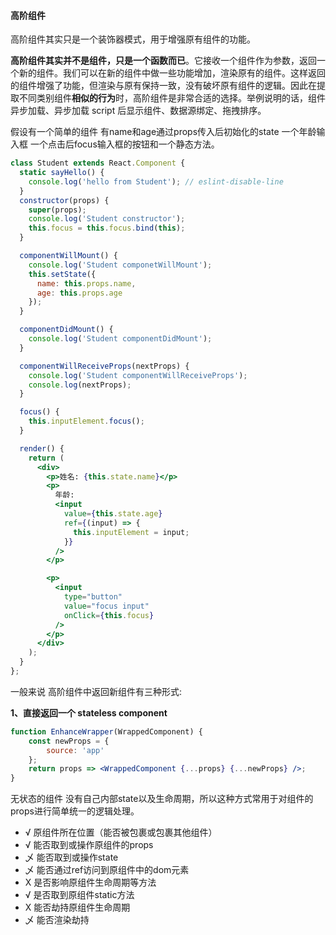 



#### 高阶组件

高阶组件其实只是一个装饰器模式，用于增强原有组件的功能。

**高阶组件其实并不是组件，只是一个函数而已**。它接收一个组件作为参数，返回一个新的组件。我们可以在新的组件中做一些功能增加，渲染原有的组件。这样返回的组件增强了功能，但渲染与原有保持一致，没有破坏原有组件的逻辑。因此在提取不同类别组件**相似的行为**时，高阶组件是非常合适的选择。举例说明的话，组件异步加载、异步加载 script 后显示组件、数据源绑定、拖拽排序。











假设有一个简单的组件 有name和age通过props传入后初始化的state 一个年龄输入框 一个点击后focus输入框的按钮和一个静态方法。

```jsx
class Student extends React.Component {
  static sayHello() {
    console.log('hello from Student'); // eslint-disable-line
  }
  constructor(props) {
    super(props);
    console.log('Student constructor');
    this.focus = this.focus.bind(this);
  }

  componentWillMount() {
    console.log('Student componetWillMount');
    this.setState({
      name: this.props.name,
      age: this.props.age
    });
  }

  componentDidMount() {
    console.log('Student componentDidMount');
  }

  componentWillReceiveProps(nextProps) {
    console.log('Student componentWillReceiveProps');
    console.log(nextProps);
  }

  focus() {
    this.inputElement.focus();
  }

  render() {
    return (
      <div>
        <p>姓名: {this.state.name}</p>
        <p>
          年龄:
          <input
            value={this.state.age}
            ref={(input) => {
              this.inputElement = input;
            }}
          />
        </p>

        <p>
          <input
            type="button"
            value="focus input"
            onClick={this.focus}
          />
        </p>
      </div>
    );
  }
};

```



一般来说 高阶组件中返回新组件有三种形式:



**1、直接返回一个 stateless component**

```jsx
function EnhanceWrapper(WrappedComponent) {
    const newProps = {
        source: 'app'
    };
    return props => <WrappedComponent {...props} {...newProps} />;
}
```

无状态的组件 没有自己内部state以及生命周期，所以这种方式常用于对组件的props进行简单统一的逻辑处理。

* √   原组件所在位置（能否被包裹或包裹其他组件）
* √   能否取到或操作原组件的props
* 乄 能否取到或操作state
* 乄 能否通过ref访问到原组件中的dom元素
* X  是否影响原组件生命周期等方法
* √   是否取到原组件static方法
* X  能否劫持原组件生命周期
* 乄  能否渲染劫持



```jsx

```

